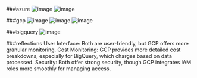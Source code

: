 ###azure
![image](https://github.com/user-attachments/assets/4e5fbb65-4e14-430a-855f-50c30cfa7b7e)
![image](https://github.com/user-attachments/assets/8bffe26d-c7ac-43dc-b93a-2addc64e490d)

###gcp
![image](https://github.com/user-attachments/assets/c59059fa-17ba-4747-97ee-006149f48748)
![image](https://github.com/user-attachments/assets/c74734f6-4166-4a2c-ac55-e717ce27619a)
![image](https://github.com/user-attachments/assets/7dd6e1bc-94ac-4593-8be8-5134793c8f06)

###bigquery
![image](https://github.com/user-attachments/assets/1d09180c-ec00-409c-92c3-953b545f568c)

###reflections
User Interface: Both are user-friendly, but GCP offers more granular monitoring.
Cost Monitoring: GCP provides more detailed cost breakdowns, especially for BigQuery, which charges based on data processed.
Security: Both offer strong security, though GCP integrates IAM roles more smoothly for managing access.

